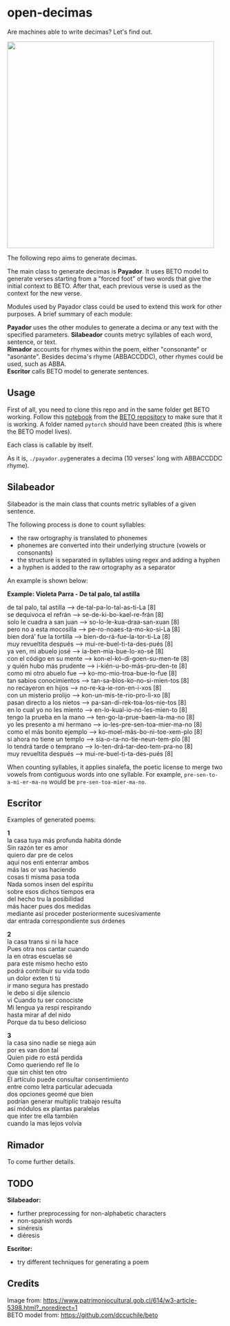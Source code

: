 # open-decimas

Are machines able to write decimas? Let's find out.

<img src="https://user-images.githubusercontent.com/61199264/103969615-34d3bf00-515e-11eb-8a62-e6c0fb96e760.png" width="480">

The following repo aims to generate decimas.

The main class to generate decimas is **Payador**. It uses BETO model to generate verses starting from a "forced foot" of two words that give the initial context to BETO. After that, each previous verse is used as the context for the new verse.

Modules used by Payador class could be used to extend this work for other purposes. A brief summary of each module:

**Payador** uses the other modules to generate a decima or any text with the specified parameters.
**Silabeador** counts metryc syllables of each word, sentence, or text.  
**Rimador** accounts for rhymes within the poem, either "consonante" or "asonante". Besides decima's rhyme (ABBACCDDC), other rhymes could be used, such as ABBA.  
**Escritor** calls BETO model to generate sentences.

## Usage

First of all, you need to clone this repo and in the same folder get BETO working. Follow this [notebook](https://colab.research.google.com/drive/1uRwg4UmPgYIqGYY4gW_Nsw9782GFJbPt#scrollTo=9KXo6-ahoJoM) from the [BETO repository](https://github.com/dccuchile/beto) to make sure that it is working. A folder named `pytorch` should have been created (this is where the BETO model lives).

Each class is callable by itself.

As it is, `./payador.py`generates a decima (10 verses' long with ABBACCDDC rhyme).

## Silabeador

Silabeador is the main class that counts metric syllables of a given sentence.

The following process is done to count syllables:
- the raw ortography is translated to phonemes
- phonemes are converted into their underlying structure (vowels or consonants)
- the structure is separated in syllables using regex and adding a hyphen
- a hyphen is added to the raw ortography as a separator
 
An example is shown below:

**Example: Violeta Parra - De tal palo, tal astilla**  

de tal palo, tal astilla --> de-tal-pa-lo-tal-as-ti-La [8]\
se dequivoca el refrán --> se-de-ki-bo-kael-re-frán [8]\
solo le cuadra a san juan --> so-lo-le-kua-draa-san-xuan [8]\
pero no a esta mocosilla --> pe-ro-noaes-ta-mo-ko-si-La [8]\
bien dorá’ fue la tortilla --> bien-do-rá-fue-la-tor-ti-La [8]\
muy revueltita después --> mui-re-buel-ti-ta-des-pués [8]\
ya ven, mi abuelo josé --> ia-ben-mia-bue-lo-xo-sé [8]\
con el código en su mente --> kon-el-kó-di-goen-su-men-te [8]\
y quién hubo más prudente --> i-kién-u-bo-más-pru-den-te [8]\
como mi otro abuelo fue --> ko-mo-mio-troa-bue-lo-fue [8]\
tan sabios conocimientos --> tan-sa-bios-ko-no-si-mien-tos [8]\
no recayeron en hijos --> no-re-ka-ie-ron-en-i-xos [8]\
con un misterio prolijo --> kon-un-mis-te-rio-pro-li-xo [8]\
pasan directo a los nietos --> pa-san-di-rek-toa-los-nie-tos [8]\
en lo cual yo no les miento --> en-lo-kual-io-no-les-mien-to [8]\
tengo la prueba en la mano --> ten-go-la-prue-baen-la-ma-no [8]\
yo les presento a mi hermano --> io-les-pre-sen-toa-mier-ma-no [8]\
como el más bonito ejemplo --> ko-moel-más-bo-ni-toe-xem-plo [8]\
si ahora no tiene un templo --> sia-o-ra-no-tie-neun-tem-plo [8]\
lo tendrá tarde o temprano --> lo-ten-drá-tar-deo-tem-pra-no [8]\
muy revueltita después --> mui-re-buel-ti-ta-des-pués [8]

When counting syllables, it applies sinalefa, the poetic license to merge two vowels from contiguous words into one syllable. For example, `pre-sen-to-a-mi-er-ma-no` would be `pre-sen-toa-mier-ma-no`.

## Escritor

Examples of generated poems:

**1**  
la casa tuya más profunda habita dónde  
Sin razón ter es amor  
quiero dar pre de celos  
aquí nos enti enterrar ambos  
más las or vas haciendo  
cosas ti misma pasa toda  
Nada somos insen del espíritu  
sobre esos dichos tiempos era  
del hecho tru la posibilidad  
más hacer pues dos medidas  
mediante así proceder posteriormente sucesivamente  
dar entrada correspondiente sus órdenes  

**2**  
la casa trans si ni la hace  
Pues otra nos cantar cuando  
la en otras escuelas sé  
para este mismo hecho esto  
podrá contribuir su vida todo  
un dolor exten ti tú  
ir mano segura has prestado  
le debo si dije silencio  
vi Cuando tu ser conociste  
Mi lengua ya respi respirando  
hasta mirar af del nido  
Porque da tu beso delicioso  

**3**  
la casa sino nadie se niega aún  
por es van don tal  
Quien pide ro está perdida  
Como queriendo ref lle lo  
que sin chist ten otro  
El artículo puede consultar consentimiento  
entre como letra particular adecuada  
dos opciones geomé que bien  
podrían generar multiplic trabajo resulta  
así módulos ex plantas paralelas  
que inter tre ella también  
cuando la mas lejos volvía  

## Rimador

To come further details.

## TODO
**Silabeador:**
- further preprocessing for non-alphabetic characters
- non-spanish words
- sinéresis
- diéresis

**Escritor:**
- try different techniques for generating a poem

## Credits
Image from: https://www.patrimoniocultural.gob.cl/614/w3-article-5398.html?_noredirect=1  
BETO model from: https://github.com/dccuchile/beto
